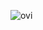 <img src="https://github-readme-stats.vercel.app/api/top-langs/?username=mshtwtnb0219&layout=compact&theme=dracula" alt="ovi" /></p>
